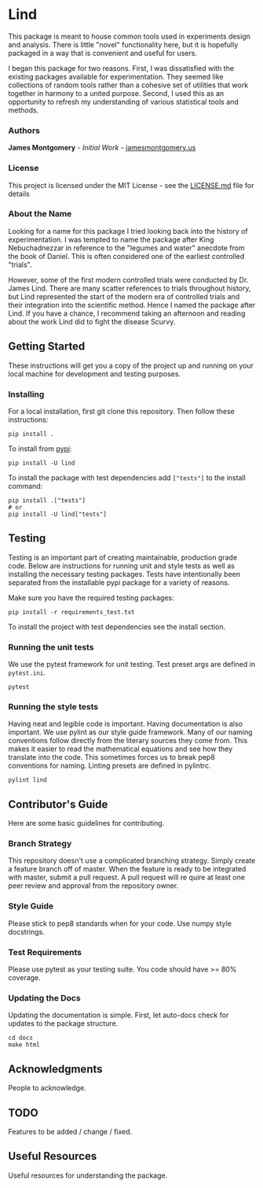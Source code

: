 # Lind

This package is meant to house common tools used in experiments design and analysis. There is little "novel" functionality here, but it is hopefully packaged in a way that is convenient and useful for users.

I began this package for two reasons. First, I was  dissatisfied with the existing packages available for experimentation. They seemed like collections of random tools rather than a cohesive set of utilities that work together in harmony to a united purpose. Second, I used this as an opportunity to refresh my understanding of various statistical tools and methods.

### Authors

**James Montgomery** - *Initial Work* - [jamesmontgomery.us](http://jamesmontgomery.us)

### License

This project is licensed under the MIT License - see the [LICENSE.md](LICENSE.md) file for details

### About the Name

Looking for a name for this package I tried looking back into the history of experimentation. I was tempted to name the package after King Nebuchadnezzar in reference to the "legumes and water" anecdote from the book of Daniel. This is often considered one of the earliest controlled "trials".

However, some of the first modern controlled trials were conducted by Dr. James Lind. There are many scatter references to trials throughout history, but Lind represented the start of the modern era of controlled trials and their integration into the scientific method. Hence I named the package after Lind. If you  have a chance, I recommend taking an afternoon and reading about the work Lind did to fight the disease Scurvy.

<!--
https://www.ncbi.nlm.nih.gov/pmc/articles/PMC3149409/
-->

## Getting Started

These instructions will get you a copy of the project up and running on your local machine for development and testing purposes.

### Installing

For a local installation, first git clone this repository. Then follow these instructions:

```
pip install .
```

To install from [pypi](https://pypi.org/project/lind/):

```
pip install -U lind
```

To install the package with test dependencies add `["tests"]` to the install command:

```
pip install .["tests"]
# or
pip install -U lind["tests"]
```

## Testing

Testing is an important part of creating maintainable, production grade code. Below are instructions for running unit and style tests as well as installing the necessary testing packages. Tests have intentionally been separated from the installable pypi package for a variety of reasons.

Make sure you have the required testing packages:

```
pip install -r requirements_test.txt
```

To install the project  with test dependencies see the install section.

### Running the unit tests

We use the pytest framework for unit testing. Test preset args are defined in `pytest.ini`.

```
pytest
```

### Running the style tests

Having neat and legible code is important. Having documentation is also important. We use pylint as our style guide framework. Many of our naming conventions follow directly from the literary sources they come from. This makes it easier to read the mathematical equations and see how they translate into the code. This sometimes forces us to break pep8 conventions for naming. Linting presets are defined in pylintrc.

```
pylint lind
```

## Contributor's Guide

Here are some basic guidelines for contributing.

### Branch Strategy

This repository doesn't use a complicated branching strategy. Simply create a feature branch off of master. When the feature is ready to be integrated with master, submit a pull request. A pull request will re quire at least one peer review and approval from the repository owner.

### Style Guide

Please stick to pep8 standards when for your code. Use numpy style docstrings.

### Test Requirements

Please use pytest as your testing suite. You code should have >= 80% coverage.

### Updating the Docs

Updating the documentation is simple. First, let auto-docs check for updates to the package structure.

```
cd docs
make html
```

## Acknowledgments

People to acknowledge.

## TODO

Features to be added / change / fixed.

## Useful Resources

Useful resources for understanding the package.
